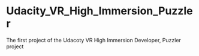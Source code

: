 # Udacity_VR_High_Immersion_Puzzler
The first project of the Udacoty VR High Immersion Developer, Puzzler project
